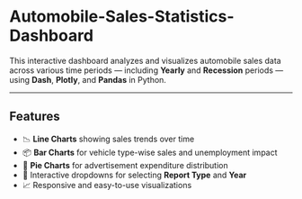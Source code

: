 # Automobile-Sales-Statistics-Dashboard
This interactive dashboard analyzes and visualizes automobile sales data across various time periods — including **Yearly** and **Recession** periods — using **Dash**, **Plotly**, and **Pandas** in Python.

---

## Features

- 📉 **Line Charts** showing sales trends over time
- 📦 **Bar Charts** for vehicle type-wise sales and unemployment impact
- 🥧 **Pie Charts** for advertisement expenditure distribution
- 📅 Interactive dropdowns for selecting **Report Type** and **Year**
- 📈 Responsive and easy-to-use visualizations
